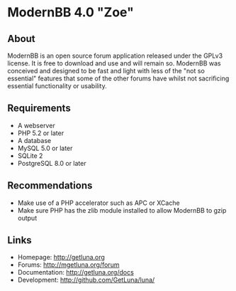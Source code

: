 ModernBB 4.0 "Zoe"
==================

## About
ModernBB is an open source forum application released under the GPLv3 license. It is free to download and use and will remain so. ModernBB was conceived and designed to be fast and light with less of the "not so essential" features that some of the other forums have whilst not sacrificing essential functionality or usability.

## Requirements
 - A webserver
 - PHP 5.2 or later
 - A database
  - MySQL 5.0 or later 
  - SQLite 2
  - PostgreSQL 8.0 or later

## Recommendations
 - Make use of a PHP accelerator such as APC or XCache
 - Make sure PHP has the zlib module installed to allow ModernBB to gzip output

## Links
 - Homepage: http://getluna.org
 - Forums: http://mgetluna.org/forum
 - Documentation: http://getluna.org/docs
 - Development: http://github.com/GetLuna/luna/
